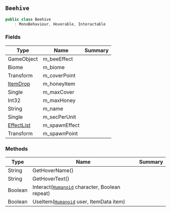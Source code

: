 ## `Beehive`

```csharp
public class Beehive
    : MonoBehaviour, Hoverable, Interactable

```

### Fields

| Type | Name | Summary | 
| --- | --- | --- | 
| GameObject | m_beeEffect |  | 
| Biome | m_biome |  | 
| Transform | m_coverPoint |  | 
| [ItemDrop](./ItemDrop.md) | m_honeyItem |  | 
| Single | m_maxCover |  | 
| Int32 | m_maxHoney |  | 
| String | m_name |  | 
| Single | m_secPerUnit |  | 
| [EffectList](./EffectList.md) | m_spawnEffect |  | 
| Transform | m_spawnPoint |  | 


### Methods

| Type | Name | Summary | 
| --- | --- | --- | 
| String | GetHoverName() |  | 
| String | GetHoverText() |  | 
| Boolean | Interact([`Humanoid`](./Humanoid.md) character, Boolean repeat) |  | 
| Boolean | UseItem([`Humanoid`](./Humanoid.md) user, ItemData item) |  | 


